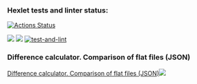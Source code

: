 ### Hexlet tests and linter status:
[![Actions Status](https://github.com/Kwenoth/frontend-project-lvl2/workflows/hexlet-check/badge.svg)](https://github.com/Kwenoth/frontend-project-lvl2/actions)

<a href="https://codeclimate.com/github/Kwenoth/frontend-project-lvl2/maintainability"><img src="https://api.codeclimate.com/v1/badges/477173fd1733828fea1d/maintainability" /></a> <a href="https://codeclimate.com/github/Kwenoth/frontend-project-lvl2/test_coverage"><img src="https://api.codeclimate.com/v1/badges/477173fd1733828fea1d/test_coverage" /></a> [![test-and-lint](https://github.com/Kwenoth/frontend-project-lvl2/actions/workflows/test-and-lint.yml/badge.svg)](https://github.com/Kwenoth/frontend-project-lvl2/actions/workflows/test-and-lint.yml)

### Difference calculator. Comparison of flat files (JSON)

<a href="https://asciinema.org/a/514628" target="_blank">Difference calculator. Comparison of flat files (JSON)<img src="https://asciinema.org/a/514628.svg" /></a>
